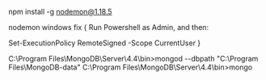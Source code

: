 npm install -g nodemon@1.18.5

nodemon windows fix {
Run Powershell as Admin, and then:

Set-ExecutionPolicy RemoteSigned -Scope CurrentUser
}

C:\Program Files\MongoDB\Server\4.4\bin>mongod --dbpath "C:\Program Files\MongoDB-data"
C:\Program Files\MongoDB\Server\4.4\bin>mongo
